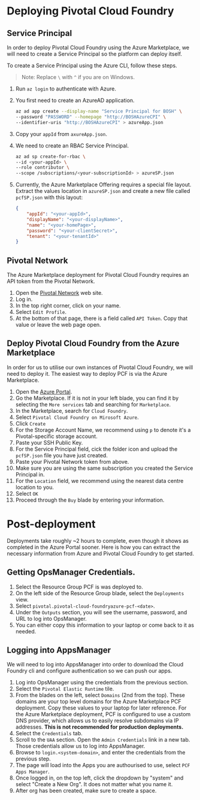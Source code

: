 # Deploying Pivotal Cloud Foundry

## Service Principal

In order to deploy Pivotal Cloud Foundry using the Azure Marketplace, we will need to create a Service Principal so the platform can deploy itself.

To create a Service Principal using the Azure CLI, follow these steps.

> Note: Replace `\` with `^` if you are on Windows.

1. Run `az login` to authenticate with Azure.
1. You first need to create an AzureAD application.
    ```sh
    az ad app create --display-name "Service Principal for BOSH" \
    --password "PASSWORD" --homepage "http://BOSHAzureCPI" \
    --identifier-uris "http://BOSHAzureCPI" > azureApp.json
    ```

1. Copy your `appId` from `axureApp.json`.
1. We need to create an RBAC Service Principal.
    ```sh
    az ad sp create-for-rbac \
    --id <your-appId> \
    --role contributor \
    --scope /subscriptions/<your-subscriptionId> > azureSP.json
    ```

1. Currently, the Azure Marketplace Offering requires a special file layout. Extract the values location in `azureSP.json` and create a new file called `pcfSP.json` with this layout:
    ```json
    {
        "appId": "<your-appId>",
        "displayName": "<your-displayName>",
        "name": "<your-homePage>",
        "password": "<your-clientSecret>",
        "tenant": "<your-tenantId>"
    }
    ```

## Pivotal Network

The Azure Marketplace deployment for Pivotal Cloud Foundry requires an API token from the Pivotal Network.

1. Open the [Pivotal Network](https://network.pivotal.io) web site.
1. Log in.
1. In the top right corner, click on your name.
1. Select `Edit Profile`.
1. At the bottom of that page, there is a field called `API Token`. Copy that value or leave the web page open.

## Deploy Pivotal Cloud Foundry from the Azure Marketplace

In order for us to utilise our own instances of Pivotal Cloud Foundry, we will need to deploy it. The easiest way to deploy PCF is via the Azure Marketplace.

1. Open the [Azure Portal](https://portal.azure.com).
1. Go the Marketplace. If it is not in your left blade, you can find it by selecting the `More services` tab and searching for `Marketplace`.
1. In the Marketplace, search for `Cloud Foundry`.
1. Select `Pivotal Cloud Foundry on Mirosoft Azure`.
1. Click `Create`
1. For the Storage Account Name, we recommend using `p` to denote it's a Pivotal-specific storage account.
1. Paste your SSH Public Key.
1. For the Service Principal field, cick the folder icon and upload the `pcfSP.json` file you have just created.
1. Paste your Pivotal Network token from above.
1. Make sure you are using the same subscription you created the Service Principal in.
1. For the `Location` field, we recommend using the nearest data centre location to you.
1. Select `OK`
1. Proceed through the `Buy` blade by entering your information.

# Post-deployment

Deployments take roughly ~2 hours to complete, even though it shows as completed in the Azure Portal sooner. Here is how you can extract the necessary information from Azure and Pivotal Cloud Foundry to get started.

## Getting OpsManager Credentials.

1. Select the Resource Group PCF is was deployed to.
1. On the left side of the Resource Group blade, select the `Deployments` view.
1. Select `pivotal.pivotal-cloud-foundryazure-pcf-<date>`.
1. Under the `Outputs` section, you will see the username, password, and URL to log into OpsManager.
1. You can either copy this information to your laptop or come back to it as needed.

## Logging into AppsManager

We will need to log into AppsManager into order to download the Cloud Foundry cli and configure authentication so we can push our apps.

1. Log into OpsManager using the credentials from the previous section.
1. Select the `Pivotal Elastic Runtime` tile.
1. From the blades on the left, select `Domains` (2nd from the top). These domains are your top level domains for the Azure Marketplace PCF deployment. Copy these values to your laptop for later reference. For the Azure Marketplace deployment, PCF is configured to use a custom DNS provider, which allows us to easily resolve subdomains via IP addresses. **This is not recommended for production deployments.**
1. Select the `Credentials` tab.
1. Scroll to the `UAA` section. Open the `Admin Credentials` link in a new tab. Those credentials allow us to log into AppsManager.
1. Browse to `login.<system-domain>`, and enter the credentials from the previous step.
1. The page will load into the Apps you are authourised to use, select `PCF Apps Manager`.
1. Once logged in, on the top left, click the dropdown by "system" and select "Create a New Org". It does not matter what you name it.
1. After org has been created, make sure to create a space.